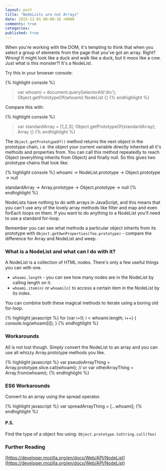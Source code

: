 ```yaml
---
layout: post
title: "NodeLists are not Arrays"
date: 2015-12-01 00:00:16 +0000
comments: true
categories: 
published: true
---
```


When you're working with the DOM, it's tempting to think that when you select a group of elements from the page that you've got an array. Right? Wrong! It might look like a duck and walk like a duck, but it moos like a cow. Just what is this monster?! It's a NodeList.

Try this in your browser console:

{% highlight console %}
> var whoami = document.querySelectorAll('div');
> Object.getPrototypeOf(whoami)
NodeList {}
{% endhighlight %}

Compare this with:

{% highlight console %}
> var standardArray = [1,2,3];
> Object.getPrototypeOf(standardArray);
Array {}
{% endhighlight %}

The `Object.getPrototypeOf()` method returns the next object in the prototype chain, i.e. the object your current variable directly inherited all it's methods and properties from. You can call this method repeatedly to reach Object (everything inherits from Object) and finally null. So this gives two prototype chains that look like:

{% highlight console %}
whoami -> NodeList.prototype -> Object.prototype -> null

standardArray -> Array.prototype -> Object.prototype -> null
{% endhighlight %}

NodeLists have nothing to do with arrays in JavaScript, and this means that you can't use any of the lovely array methods like filter and map and even forEach loops on them. If you want to do anything to a NodeList you'll need to use a standard for-loop.

Remember you can see what methods a particular object inherits from its prototype with `Object.getOwnProperties(foo.prototype)` - compare the difference for Array and NodeList and weep.

### What is a NodeList and what can I do with it?

A NodeList is a collection of HTML nodes. There's only a few useful things you can with one.

* `whoami.length` - you can see how many nodes are in the NodeList by calling length on it.
* `whoami.item(n)` or `whoami[n]` to access a certain item in the NodeList by its index.

You can combine both these magical methods to iterate using a boring old for-loop.

{% highlight javascript %}
for (var i=0; i < whoami.length; i++) {
   console.log(whoami[i]);
}
{% endhighlight %}

### Workarounds

All is not lost though. Simply convert the NodeList to an array and you can use all whizzy Array.prototype methods you like.

{% highlight javascript %}
var pseudoArrayThing = Array.prototype.slice.call(whoami);
// or
var otherArrayThing = Array.from(whoami);
{% endhighlight %}

### ES6 Workarounds

Convert to an array using the spread operator.

{% highlight javascript %}
var spreadArrayThing = [...whoami];
{% endhighlight %}

#### P.S.

Find the type of a object foo using:
`Object.prototype.toString.call(foo)`

### Further Reading

[https://developer.mozilla.org/en/docs/Web/API/NodeList](https://developer.mozilla.org/en/docs/Web/API/NodeList)
